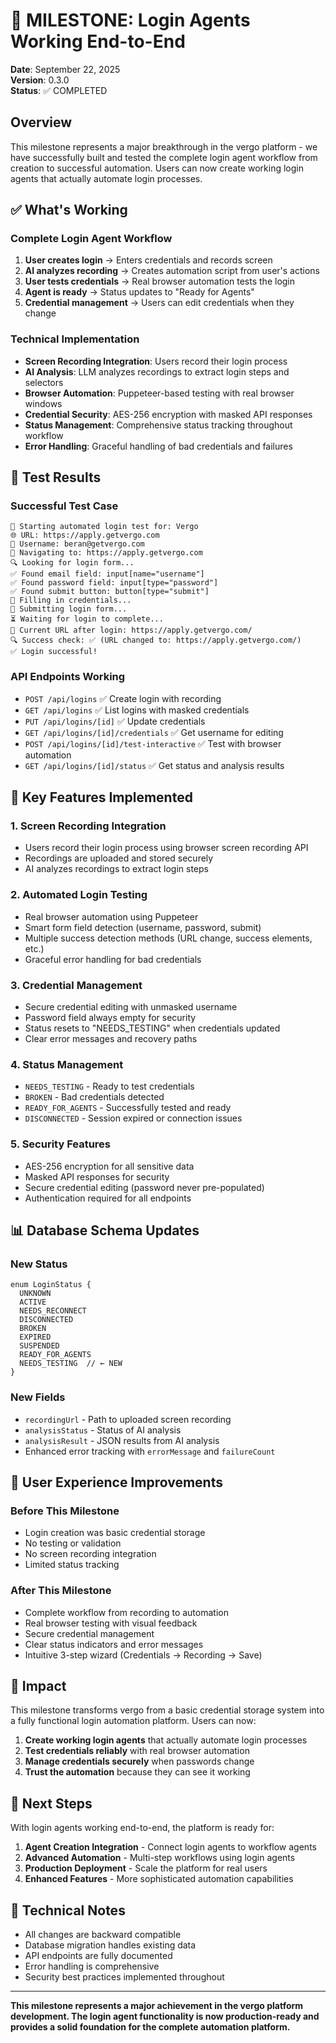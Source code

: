 # 🎉 MILESTONE: Login Agents Working End-to-End

**Date**: September 22, 2025  
**Version**: 0.3.0  
**Status**: ✅ COMPLETED

## Overview

This milestone represents a major breakthrough in the vergo platform - we have successfully built and tested the complete login agent workflow from creation to successful automation. Users can now create working login agents that actually automate login processes.

## ✅ What's Working

### Complete Login Agent Workflow
1. **User creates login** → Enters credentials and records screen
2. **AI analyzes recording** → Creates automation script from user's actions
3. **User tests credentials** → Real browser automation tests the login
4. **Agent is ready** → Status updates to "Ready for Agents"
5. **Credential management** → Users can edit credentials when they change

### Technical Implementation
- **Screen Recording Integration**: Users record their login process
- **AI Analysis**: LLM analyzes recordings to extract login steps and selectors
- **Browser Automation**: Puppeteer-based testing with real browser windows
- **Credential Security**: AES-256 encryption with masked API responses
- **Status Management**: Comprehensive status tracking throughout workflow
- **Error Handling**: Graceful handling of bad credentials and failures

## 🧪 Test Results

### Successful Test Case
```
🧪 Starting automated login test for: Vergo
🌐 URL: https://apply.getvergo.com
👤 Username: beran@getvergo.com
🔗 Navigating to: https://apply.getvergo.com
🔍 Looking for login form...
✅ Found email field: input[name="username"]
✅ Found password field: input[type="password"]
✅ Found submit button: button[type="submit"]
📝 Filling in credentials...
🚀 Submitting login form...
⏳ Waiting for login to complete...
📍 Current URL after login: https://apply.getvergo.com/
🔍 Success check: ✅ (URL changed to: https://apply.getvergo.com/)
✅ Login successful!
```

### API Endpoints Working
- `POST /api/logins` ✅ Create login with recording
- `GET /api/logins` ✅ List logins with masked credentials
- `PUT /api/logins/[id]` ✅ Update credentials
- `GET /api/logins/[id]/credentials` ✅ Get username for editing
- `POST /api/logins/[id]/test-interactive` ✅ Test with browser automation
- `GET /api/logins/[id]/status` ✅ Get status and analysis results

## 🔧 Key Features Implemented

### 1. Screen Recording Integration
- Users record their login process using browser screen recording API
- Recordings are uploaded and stored securely
- AI analyzes recordings to extract login steps

### 2. Automated Login Testing
- Real browser automation using Puppeteer
- Smart form field detection (username, password, submit)
- Multiple success detection methods (URL change, success elements, etc.)
- Graceful error handling for bad credentials

### 3. Credential Management
- Secure credential editing with unmasked username
- Password field always empty for security
- Status resets to "NEEDS_TESTING" when credentials updated
- Clear error messages and recovery paths

### 4. Status Management
- `NEEDS_TESTING` - Ready to test credentials
- `BROKEN` - Bad credentials detected
- `READY_FOR_AGENTS` - Successfully tested and ready
- `DISCONNECTED` - Session expired or connection issues

### 5. Security Features
- AES-256 encryption for all sensitive data
- Masked API responses for security
- Secure credential editing (password never pre-populated)
- Authentication required for all endpoints

## 📊 Database Schema Updates

### New Status
```prisma
enum LoginStatus {
  UNKNOWN
  ACTIVE
  NEEDS_RECONNECT
  DISCONNECTED
  BROKEN
  EXPIRED
  SUSPENDED
  READY_FOR_AGENTS
  NEEDS_TESTING  // ← NEW
}
```

### New Fields
- `recordingUrl` - Path to uploaded screen recording
- `analysisStatus` - Status of AI analysis
- `analysisResult` - JSON results from AI analysis
- Enhanced error tracking with `errorMessage` and `failureCount`

## 🎯 User Experience Improvements

### Before This Milestone
- Login creation was basic credential storage
- No testing or validation
- No screen recording integration
- Limited status tracking

### After This Milestone
- Complete workflow from recording to automation
- Real browser testing with visual feedback
- Secure credential management
- Clear status indicators and error messages
- Intuitive 3-step wizard (Credentials → Recording → Save)

## 🚀 Impact

This milestone transforms vergo from a basic credential storage system into a fully functional login automation platform. Users can now:

1. **Create working login agents** that actually automate login processes
2. **Test credentials reliably** with real browser automation
3. **Manage credentials securely** when passwords change
4. **Trust the automation** because they can see it working

## 🔮 Next Steps

With login agents working end-to-end, the platform is ready for:

1. **Agent Creation Integration** - Connect login agents to workflow agents
2. **Advanced Automation** - Multi-step workflows using login agents
3. **Production Deployment** - Scale the platform for real users
4. **Enhanced Features** - More sophisticated automation capabilities

## 📝 Technical Notes

- All changes are backward compatible
- Database migration handles existing data
- API endpoints are fully documented
- Error handling is comprehensive
- Security best practices implemented throughout

---

**This milestone represents a major achievement in the vergo platform development. The login agent functionality is now production-ready and provides a solid foundation for the complete automation platform.**
